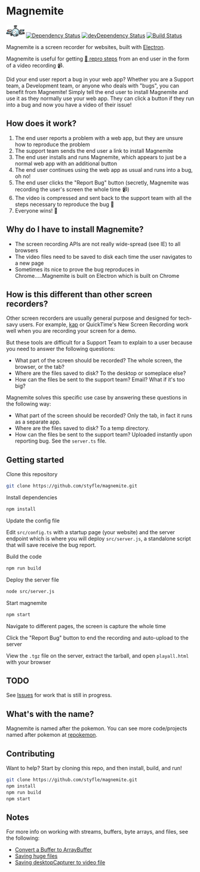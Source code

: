 # Magnemite

![img](img/magnemite.gif)
[![Dependency Status](https://david-dm.org/styfle/magnemite.svg)](https://david-dm.org/styfle/magnemite)
[![devDependency Status](https://david-dm.org/styfle/magnemite/dev-status.svg)](https://david-dm.org/styfle/magnemite#info=devDependencies)
[![Build Status](https://travis-ci.org/styfle/magnemite.svg?branch=master)](https://travis-ci.org/styfle/magnemite)

Magnemite is a screen recorder for websites, built with [Electron](https://electron.atom.io).

Magnemite is useful for getting [🐞 repro steps](https://blogs.msdn.microsoft.com/scottos/2008/08/22/the-value-of-repro-steps-and-why-you-should-care/) from an end user in the form of a video recording 📹.

Did your end user report a bug in your web app? Whether you are a Support team, a Development team, or anyone who deals with "bugs", you can benefit from Magnemite! Simply tell the end user to install Magnemite and use it as they normally use your web app. They can click a button if they run into a bug and now you have a video of their issue!

## How does it work?

1. The end user reports a problem with a web app, but they are unsure how to reproduce the problem
2. The support team sends the end user a link to install Magnemite
3. The end user installs and runs Magnemite, which appears to just be a normal web app with an additional button
4. The end user continues using the web app as usual and runs into a bug, oh no!
5. The end user clicks the "Report Bug" button (secretly, Magnemite was recording the user's screen the whole time 📹)
6. The video is compressed and sent back to the support team with all the steps necessary to reproduce the bug 🐞
7. Everyone wins! 🙌

## Why do I have to install Magnemite?

- The screen recording APIs are not really wide-spread (see IE) to all browsers
- The video files need to be saved to disk each time the user navigates to a new page
- Sometimes its nice to prove the bug reproduces in Chrome.....Magnemite is built on Electron which is built on Chrome

## How is this different than other screen recorders?

Other screen recorders are usually general purpose and designed for tech-savy users. For example, [kap](https://github.com/wulkano/kap) or QuickTime's New Screen Recording work well when you are recording your screen for a demo.

But these tools are difficult for a Support Team to explain to a user because you need to answer the following questions:

- What part of the screen should be recorded? The whole screen, the browser, or the tab?
- Where are the files saved to disk? To the desktop or someplace else?
- How can the files be sent to the support team? Email? What if it's too big?

Magnemite solves this specific use case by answering these questions in the following way:


- What part of the screen should be recorded? Only the tab, in fact it runs as a separate app.
- Where are the files saved to disk? To a temp directory.
- How can the files be sent to the support team? Uploaded instantly upon reporting bug. See the `server.ts` file.

## Getting started

Clone this repository

```sh
git clone https://github.com/styfle/magnemite.git
```

Install dependencies

```sh
npm install
```

Update the config file

Edit `src/config.ts` with a startup page (your website) and the server endpoint which is where you will deploy `src/server.js`, a standalone script that will save receive the bug report.

Build the code

```sh
npm run build
```

Deploy the server file

```sh
node src/server.js
```

Start magnemite

```sh
npm start
```

Navigate to different pages, the screen is capture the whole time

Click the "Report Bug" button to end the recording and auto-upload to the server

View the `.tgz` file on the server, extract the tarball, and open `playall.html` with your browser

## TODO

See [Issues](https://github.com/styfle/magnemite/issues) for work that is still in progress.

## What's with the name?

Magnemite is named after the pokemon. You can see more code/projects named after pokemon at [repokemon](https://cheeaun.github.io/repokemon/).

## Contributing

Want to help? Start by cloning this repo, and then install, build, and run!

```sh
git clone https://github.com/styfle/magnemite.git
npm install
npm run build
npm start
```

## Notes

For more info on working with streams, buffers, byte arrays, and files, see the following:

* [Convert a Buffer to ArrayBuffer](http://stackoverflow.com/a/12101012/266535)
* [Saving huge files](http://stackoverflow.com/a/36523834/266535)
* [Saving desktopCapturer to video file](http://stackoverflow.com/q/36753288/266535)
